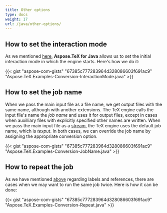 ```yaml
---
title: Other options
type: docs
weight: 17
url: /java/other-options/
---
```


## **How to set the interaction mode**

As we mentioned [here](/tex/net/tex-io/#tex-interaction-modes), **Aspose.TeX for Java** allows us to set the initial interaction mode in which the engine starts. Here's how we do it:

{{< gist "aspose-com-gists" "67385c777283964d328086603f691ac9" "Aspose.TeX.Examples-Conversion-InteractionMode.java" >}}

## **How to set the job name**

When we pass the main input file as a file name, we get output files with the same name, although with another extensions. The TeX engine calls the input file's name the *job name* and uses it for output files, except in cases when auxilliary files with explicitly specified other names are written. When we pass the main input file as a [stream](/tex/java/other-ways-of-main-input/#providing-the-main-input-file-as-a-stream), the TeX engine uses the default job name, which is *texput*.
In both cases, we can override the job name by assigning the appropriate conversion option.

{{< gist "aspose-com-gists" "67385c777283964d328086603f691ac9" "Aspose.TeX.Examples-Conversion-JobName.java" >}}

## **How to repeat the job**

As we have mentioned [above](/tex/net/latex-io/#latex-input) regarding labels and references, there are cases when we may want to run the same job twice. Here is how it can be done:

{{< gist "aspose-com-gists" "67385c777283964d328086603f691ac9" "Aspose.TeX.Examples-Conversion-Repeat.java" >}}